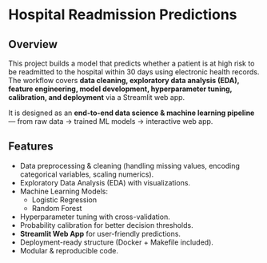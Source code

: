 # Hospital Readmission Predictions

## Overview
This project builds a model that predicts whether a patient is at high risk to be readmitted to the hospital within 30 days using electronic health records. The workflow covers **data cleaning, exploratory data analysis (EDA), feature engineering, model development, hyperparameter tuning, calibration, and deployment** via a Streamlit web app.  

It is designed as an **end-to-end data science & machine learning pipeline** — from raw data → trained ML models → interactive web app.  


## Features
- Data preprocessing & cleaning (handling missing values, encoding categorical variables, scaling numerics).
- Exploratory Data Analysis (EDA) with visualizations.
- Machine Learning Models:
  - Logistic Regression
  - Random Forest
- Hyperparameter tuning with cross-validation.
- Probability calibration for better decision thresholds.
- **Streamlit Web App** for user-friendly predictions.
- Deployment-ready structure (Docker + Makefile included).
- Modular & reproducible code.

